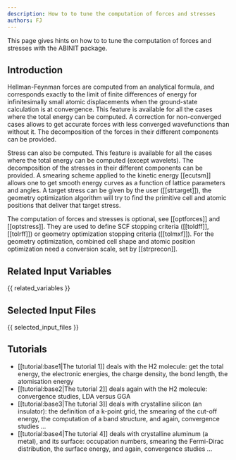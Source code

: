 ```yaml
---
description: How to to tune the computation of forces and stresses
authors: FJ
---
```

<!--- This is the source file for this topics. Can be edited. -->

This page gives hints on how to to tune the computation of forces and stresses with the ABINIT package.

## Introduction

Hellman-Feynman forces are computed from an analytical formula, and
corresponds exactly to the limit of finite differences of energy for
infinitesimally small atomic displacements when the ground-state calculation
is at convergence. This feature is available for all the cases where the total
energy can be computed. A correction for non-converged cases allows to get
accurate forces with less converged wavefunctions than without it. The
decomposition of the forces in their different components can be provided.

Stress can also be computed. This feature is available for all the cases where
the total energy can be computed (except wavelets). The decomposition of the
stresses in their different components can be provided. A smearing scheme
applied to the kinetic energy [[ecutsm]] allows one to get smooth energy
curves as a function of lattice parameters and angles. A target stress can be
given by the user ([[strtarget]]), the geometry optimization algorithm will
try to find the primitive cell and atomic positions that deliver that target stress.

The computation of forces and stresses is optional, see [[optforces]] and
[[optstress]]. They are used to define SCF stopping criteria ([[toldff]],
[[tolrff]]) or geometry optimization stopping criteria ([[tolmxf]]). For the
geometry optimization, combined cell shape and atomic position optimization
need a conversion scale, set by [[strprecon]].



## Related Input Variables

{{ related_variables }}

## Selected Input Files

{{ selected_input_files }}

## Tutorials

* [[tutorial:base1|The tutorial 1]] deals with the H2 molecule: get the total energy, the electronic energies, the charge density, the bond length, the atomisation energy 
* [[tutorial:base2|The tutorial 2]] deals again with the H2 molecule: convergence studies, LDA versus GGA 
* [[tutorial:base3|The tutorial 3]] deals with crystalline silicon (an insulator): the definition of a k-point grid, the smearing of the cut-off energy, the computation of a band structure, and again, convergence studies ...
* [[tutorial:base4|The tutorial 4]] deals with crystalline aluminum (a metal), and its surface: occupation numbers, smearing the Fermi-Dirac distribution, the surface energy, and again, convergence studies ...

